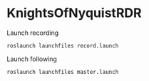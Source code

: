 # KnightsOfNyquistRDR

Launch recording

    roslaunch launchfiles record.launch


Launch following

    roslaunch launchfiles master.launch

